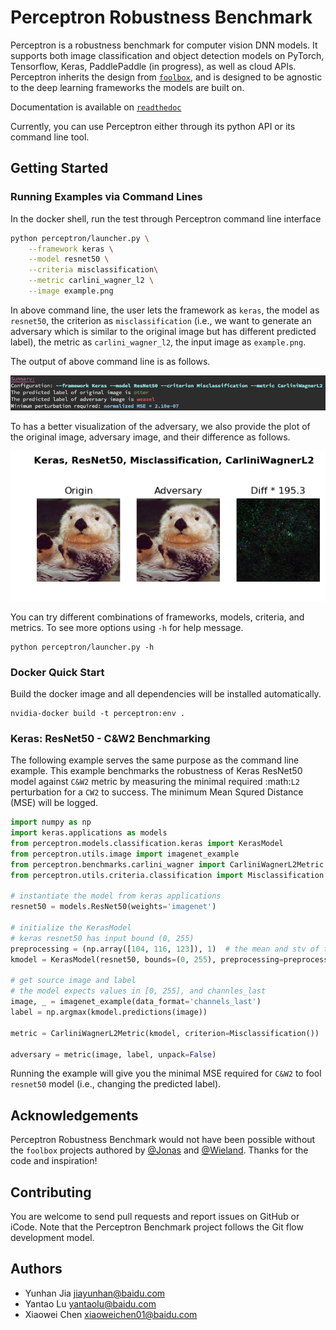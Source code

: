 # Perceptron Robustness Benchmark
Perceptron is a robustness benchmark for computer vision DNN models. It
supports both image classification and object detection models on PyTorch,
Tensorflow, Keras, PaddlePaddle (in progress), as well as cloud APIs. Perceptron inherits the
design from [`foolbox`](https://github.com/bethgelab/foolbox), and is designed to be agnostic to
the deep learning frameworks the models are built on.

Documentation is available on [`readthedoc`](https://perceptron-robustness-benchmark.readthedocs.io/)

Currently, you can use Perceptron either through its python API or its command line tool.

## Getting Started

### Running Examples via Command Lines
In the docker shell, run the test through Perceptron command line interface
```bash
python perceptron/launcher.py \
    --framework keras \
    --model resnet50 \
    --criteria misclassification\
    --metric carlini_wagner_l2 \
    --image example.png
```

In above command line, the user lets the framework as ``keras``, the model as
``resnet50``, the criterion as ``misclassification`` (i.e., we want to generate
an adversary which is similar to the original image but has different predicted
label), the metric as ``carlini_wagner_l2``, the input image as
``example.png``.

The output of above command line is as follows.

![](./images/keras_reset50_screenshot.png)

To has a better visualization of the adversary, we also provide the plot of the
original image, adversary image, and their difference as follows.

![](images/Keras_ResNet50_Misclassification_CarliniWagnerL2.png)

You can try different combinations of frameworks, models, criteria, and
metrics. To see more options using `-h` for help message.
```
python perceptron/launcher.py -h
```

### Docker Quick Start
Build the docker image and all dependencies will be installed automatically.
```
nvidia-docker build -t perceptron:env .
```

### Keras: ResNet50 - C&W2 Benchmarking
The following example serves the same purpose as the command line example.
This example benchmarks the robustness of Keras ResNet50 model against `C&W2`
metric by measuring the minimal required :math:`L2` perturbation for a `CW2` to
success. The minimum Mean Squred Distance (MSE) will be logged.

```python
import numpy as np
import keras.applications as models
from perceptron.models.classification.keras import KerasModel
from perceptron.utils.image import imagenet_example
from perceptron.benchmarks.carlini_wagner import CarliniWagnerL2Metric
from perceptron.utils.criteria.classification import Misclassification

# instantiate the model from keras applications
resnet50 = models.ResNet50(weights='imagenet')

# initialize the KerasModel
# keras resnet50 has input bound (0, 255)
preprocessing = (np.array([104, 116, 123]), 1)  # the mean and stv of the whole dataset
kmodel = KerasModel(resnet50, bounds=(0, 255), preprocessing=preprocessing)

# get source image and label
# the model expects values in [0, 255], and channles_last
image, _ = imagenet_example(data_format='channels_last')
label = np.argmax(kmodel.predictions(image))

metric = CarliniWagnerL2Metric(kmodel, criterion=Misclassification())

adversary = metric(image, label, unpack=False)
```

Running the example will give you the minimal MSE required for `C&W2` to fool `resnet50` model (i.e., changing the predicted label).

## Acknowledgements
Perceptron Robustness Benchmark would not have been possible without the `foolbox` projects authored by [@Jonas](https://github.com/jonasrauber) and [@Wieland](https://github.com/wielandbrendel). Thanks for the code and inspiration!

## Contributing

You are welcome to send pull requests and report issues on GitHub or iCode. Note that the Perceptron Benchmark project follows the Git flow development model.

## Authors
* Yunhan Jia <jiayunhan@baidu.com>
* Yantao Lu <yantaolu@baidu.com>
* Xiaowei Chen <xiaoweichen01@baidu.com>

